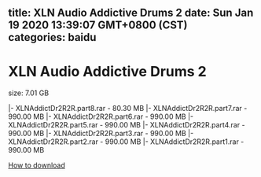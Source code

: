 
title: XLN Audio Addictive Drums 2
date: Sun Jan 19 2020 13:39:07 GMT+0800 (CST)    
categories: baidu
---

# XLN Audio Addictive Drums 2
size: 7.01 GB
 
 
|- XLNAddictDr2R2R.part8.rar - 80.30 MB
|- XLNAddictDr2R2R.part7.rar - 990.00 MB
|- XLNAddictDr2R2R.part6.rar - 990.00 MB
|- XLNAddictDr2R2R.part5.rar - 990.00 MB
|- XLNAddictDr2R2R.part4.rar - 990.00 MB
|- XLNAddictDr2R2R.part3.rar - 990.00 MB
|- XLNAddictDr2R2R.part2.rar - 990.00 MB
|- XLNAddictDr2R2R.part1.rar - 990.00 MB

[How to download](https://bpcam.bemobtrk.com/go/2ceec3aa-1ca2-46d6-b9ff-aaa5c184517c?jno=4430)